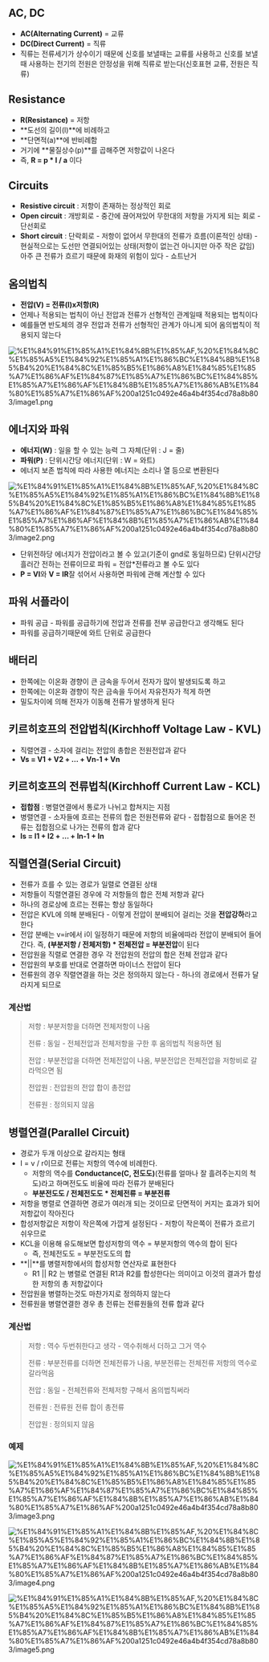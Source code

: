 ## AC, DC

- **AC(Alternating Current)** = 교류
- **DC(Direct Current)** = 직류
- 직류는 전류세기가 상수이기 때문에 신호를 보낼때는 교류를 사용하고 신호를 보낼 때 사용하는 전기의 전원은 안정성을 위해 직류로 받는다(신호표현 교류, 전원은 직류)

## Resistance

- **R(Resistance)** = 저항
- **도선의 길이(l)**에 비례하고
- **단면적(a)**에 반비례함
- 거기에 **물질상수(p)**를 곱해주면 저항값이 나온다
- 즉, **R = p * l / a** 이다

## Circuits

- **Resistive circuit** : 저항이 존재하는 정상적인 회로
- **Open circuit** : 개방회로 - 중간에 끊어져있어 무한대의 저항을 가지게 되는 회로 - 단선회로
- **Short circuit** : 단락회로 - 저항이 없어서 무한대의 전류가 흐름(이론적인 상태) - 현실적으로는 도선만 연결되어있는 상태(저항이 없는건 아니지만 아주 작은 값임) 아주 큰 전류가 흐르기 때문에 화재의 위험이 있다 - 쇼트난거

## 옴의법칙

- **전압(V) = 전류(I)x저항(R)**
- 언제나 적용되는 법칙이 아닌 전압과 전류가 선형적인 관계일때 적용되는 법칙이다
- 예를들면 반도체의 경우 전압과 전류가 선형적인 관계가 아니게 되어 옴의법칙이 적용되지 않는다

![%E1%84%91%E1%85%A1%E1%84%8B%E1%85%AF,%20%E1%84%8C%E1%85%A5%E1%84%92%E1%85%A1%E1%86%BC%E1%84%8B%E1%85%B4%20%E1%84%8C%E1%85%B5%E1%86%A8%E1%84%85%E1%85%A7%E1%86%AF%E1%84%87%E1%85%A7%E1%86%BC%E1%84%85%E1%85%A7%E1%86%AF%E1%84%8B%E1%85%A7%E1%86%AB%E1%84%80%E1%85%A7%E1%86%AF%200a1251c0492e46a4b4f354cd78a8b803/image1.png](microelectronics.spring.2021.cse.cnu.ac.kr/images/03_0a1251c0492e46a4b4f354cd78a8b803/image1.png)

## 에너지와 파워

- **에너지(W)** : 일을 할 수 있는 능력 그 자체(단위 : J = 줄)
- **파워(P)** : 단위시간당 에너지(단위 : W = 와트)
- 에너지 보존 법칙에 따라 사용한 에너지는 소리나 열 등으로 변환된다

![%E1%84%91%E1%85%A1%E1%84%8B%E1%85%AF,%20%E1%84%8C%E1%85%A5%E1%84%92%E1%85%A1%E1%86%BC%E1%84%8B%E1%85%B4%20%E1%84%8C%E1%85%B5%E1%86%A8%E1%84%85%E1%85%A7%E1%86%AF%E1%84%87%E1%85%A7%E1%86%BC%E1%84%85%E1%85%A7%E1%86%AF%E1%84%8B%E1%85%A7%E1%86%AB%E1%84%80%E1%85%A7%E1%86%AF%200a1251c0492e46a4b4f354cd78a8b803/image2.png](microelectronics.spring.2021.cse.cnu.ac.kr/images/03_0a1251c0492e46a4b4f354cd78a8b803/image2.png)

- 단위전하당 에너지가 전압이라고 볼 수 있고(기준이 gnd로 동일하므로) 단위시간당 흘러간 전하는 전류이므로 파워 = 전압*전류라고 볼 수도 있다
- **P = VI**와 **V = IR**잘 섞어서 사용하면 파워에 관해 계산할 수 있다

## 파워 서플라이

- 파워 공급 - 파워를 공급하기에 전압과 전류를 전부 공급한다고 생각해도 된다
- 파워를 공급하기때문에 와트 단위로 공급한다

## 배터리

- 한쪽에는 이온화 경향이 큰 금속을 두어서 전자가 많이 발생되도록 하고
- 한쪽에는 이온화 경향이 작은 금속을 두어서 자유전자가 적게 하면
- 밀도차이에 의해 전자가 이동해 전류가 발생하게 된다

## 키르히호프의 전압법칙(Kirchhoff Voltage Law - KVL)

- 직렬연결 - 소자에 걸리는 전압의 총합은 전원전압과 같다
- **Vs = V1 + V2 + … + Vn-1 + Vn**

## 키르히호프의 전류법칙(Kirchhoff Current Law - KCL)

- **접합점** : 병렬연결에서 통로가 나뉘고 합쳐지는 지점
- 병렬연결 - 소자들에 흐르는 전류의 합은 전원전류와 같다 - 접합점으로 들어온 전류는 접합점으로 나가는 전류의 합과 같다
- **Is = I1 + I2 + … + In-1 + In**

## 직렬연결(Serial Circuit)

- 전류가 흐를 수 있는 경로가 일렬로 연결된 상태
- 저항들이 직렬연결된 경우에 각 저항들의 합은 전체 저항과 같다
- 하나의 경로상에 흐르는 전류는 항상 동일하다
- 전압은 KVL에 의해 분배된다 - 이렇게 전압이 분배되어 걸리는 것을 **전압강하**라고 한다
- 전압 분배는 v=ir에서 i이 일정하기 때문에 저항의 비율에따라 전압이 분배되어 들어간다. 즉, **(부분저항 / 전체저항) * 전체전압 = 부분전압**이 된다
- 전압원을 직렬로 연결한 경우 각 전압원의 전압의 합은 전체 전압과 같다
- 전압원의 부호를 반대로 연결하면 마이너스 전압이 된다
- 전류원의 경우 직렬연결을 하는 것은 정의하지 않는다 - 하나의 경로에서 전류가 달라지게 되므로

### 계산법

> 저항 : 부분저항을 더하면 전체저항이 나옴
> 
> 
> 전류 : 동일 - 전체전압과 전체저항을 구한 후 옴의법칙 적용하면 됨
> 
> 전압 : 부분전압을 더하면 전체전압이 나옴, 부분전압은 전체전압을 저항비로 갈라먹으면 됨
> 
> 전압원 : 전압원의 전압 합이 총전압
> 
> 전류원 : 정의되지 않음
> 

## 병렬연결(Parallel Circuit)

- 경로가 두개 이상으로 갈라지는 형태
- I = v / r이므로 전류는 저항의 역수에 비례한다.
	- 저항의 역수를 **Conductance(C, 전도도)**(전류를 얼마나 잘 흘려주는지의 척도)라고 하며전도도 비율에 따라 전류가 분배된다
	- **부분전도도 / 전체전도도 * 전체전류 = 부분전류**
- 저항을 병렬로 연결하면 경로가 여러개 되는 것이므로 단면적이 커지는 효과가 되어 저항값이 작아진다
- 합성저항값은 저항이 작은쪽에 가깝게 설정된다 - 저항이 작은쪽이 전류가 흐르기 쉬우므로
- KCL을 이용해 유도해보면 합성저항의 역수 = 부분저항의 역수의 합이 된다
	- 즉, 전체전도도 = 부분전도도의 합
- **||**를 병렬저항에서의 합성저항 연산자로 표현한다
	- R1 || R2 는 병렬로 연결된 R1과 R2를 합성한다는 의미이고 이것의 결과가 합성한 저항의 총 저항값이다
- 전압원을 병렬하는것도 마찬가지로 정의하지 않는다
- 전류원을 병렬연결한 경우 총 전류는 전류원들의 전류 합과 같다

### 계산법

> 저항 : 역수 두번취한다고 생각 - 역수취해서 더하고 그거 역수
> 
> 
> 전류 : 부분전류를 더하면 전체전류가 나옴, 부분전류는 전체전류 저항의 역수로 갈라먹음
> 
> 전압 : 동일 - 전체전류와 전체저항 구해서 옴의법칙써라
> 
> 전류원 : 전류원 전류 합이 총전류
> 
> 전압원 : 정의되지 않음
> 

### 예제

![%E1%84%91%E1%85%A1%E1%84%8B%E1%85%AF,%20%E1%84%8C%E1%85%A5%E1%84%92%E1%85%A1%E1%86%BC%E1%84%8B%E1%85%B4%20%E1%84%8C%E1%85%B5%E1%86%A8%E1%84%85%E1%85%A7%E1%86%AF%E1%84%87%E1%85%A7%E1%86%BC%E1%84%85%E1%85%A7%E1%86%AF%E1%84%8B%E1%85%A7%E1%86%AB%E1%84%80%E1%85%A7%E1%86%AF%200a1251c0492e46a4b4f354cd78a8b803/image3.png](microelectronics.spring.2021.cse.cnu.ac.kr/images/03_0a1251c0492e46a4b4f354cd78a8b803/image3.png)

![%E1%84%91%E1%85%A1%E1%84%8B%E1%85%AF,%20%E1%84%8C%E1%85%A5%E1%84%92%E1%85%A1%E1%86%BC%E1%84%8B%E1%85%B4%20%E1%84%8C%E1%85%B5%E1%86%A8%E1%84%85%E1%85%A7%E1%86%AF%E1%84%87%E1%85%A7%E1%86%BC%E1%84%85%E1%85%A7%E1%86%AF%E1%84%8B%E1%85%A7%E1%86%AB%E1%84%80%E1%85%A7%E1%86%AF%200a1251c0492e46a4b4f354cd78a8b803/image4.png](microelectronics.spring.2021.cse.cnu.ac.kr/images/03_0a1251c0492e46a4b4f354cd78a8b803/image4.png)

![%E1%84%91%E1%85%A1%E1%84%8B%E1%85%AF,%20%E1%84%8C%E1%85%A5%E1%84%92%E1%85%A1%E1%86%BC%E1%84%8B%E1%85%B4%20%E1%84%8C%E1%85%B5%E1%86%A8%E1%84%85%E1%85%A7%E1%86%AF%E1%84%87%E1%85%A7%E1%86%BC%E1%84%85%E1%85%A7%E1%86%AF%E1%84%8B%E1%85%A7%E1%86%AB%E1%84%80%E1%85%A7%E1%86%AF%200a1251c0492e46a4b4f354cd78a8b803/image5.png](microelectronics.spring.2021.cse.cnu.ac.kr/images/03_0a1251c0492e46a4b4f354cd78a8b803/image5.png)